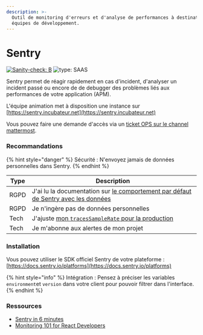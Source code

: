 ```yaml
---
description: >-
  Outil de monitoring d'erreurs et d'analyse de performances à destination des
  équipes de développement.
---
```


# Sentry

[![Sanity-check: B](https://img.shields.io/badge/sanity\_check-B-lightblue)](https://sanity-check.numericite.eu/posts/134c814b-5fec-4d7d-9795-27e01a071ceb) ![type: SAAS](https://img.shields.io/badge/type-SAAS-blue)&#x20;

Sentry permet de réagir rapidement en cas d'incident, d'analyser un incident passé ou encore de de debugger des problèmes liés aux performances de votre application (APM).

L'équipe animation met à disposition une instance sur [https://sentry.incubateur.net](https://sentry.incubateur.net)

Vous pouvez faire une demande d'accès via un [ticket OPS sur le channel mattermost](https://mattermost.incubateur.net/betagouv/channels/incubateur-demandes-ops).

### Recommandations

{% hint style="danger" %}
Sécurité : N'envoyez jamais de données personnelles dans Sentry.&#x20;
{% endhint %}

| Type | Description                                                                                                                                                        |
| ---- | ------------------------------------------------------------------------------------------------------------------------------------------------------------------ |
| RGPD | J'ai lu la documentation sur [le comportement par défaut de Sentry avec les données](https://docs.sentry.io/platforms/javascript/data-management/sensitive-data/?) |
| RGPD | Je n'ingère pas de données personnelles                                                                                                                            |
| Tech | J'ajuste [mon `tracesSampleRate` pour la production](https://develop.sentry.dev/sdk/performance/#sdk-configuration)                                                |
| Tech | Je m'abonne aux alertes de mon projet                                                                                                                              |

### Installation

Vous pouvez utiliser le SDK officiel Sentry de votre plateforme : [https://docs.sentry.io/platforms](https://docs.sentry.io/platforms)

{% hint style="info" %}
Intégration : Pensez à préciser les variables `environment`et `version` dans votre client pour pouvoir filtrer dans l'interface.
{% endhint %}

### Ressources

* [Sentry in 6 minutes](https://www.youtube.com/watch?v=4djseRVSan8)
* [Monitoring 101 for React Developers](https://www.youtube.com/watch?v=VVQ6akO9dqw)
